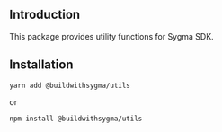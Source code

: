## Introduction

This package provides utility functions for Sygma SDK.

## Installation

```
yarn add @buildwithsygma/utils
```

or

```
npm install @buildwithsygma/utils
```
